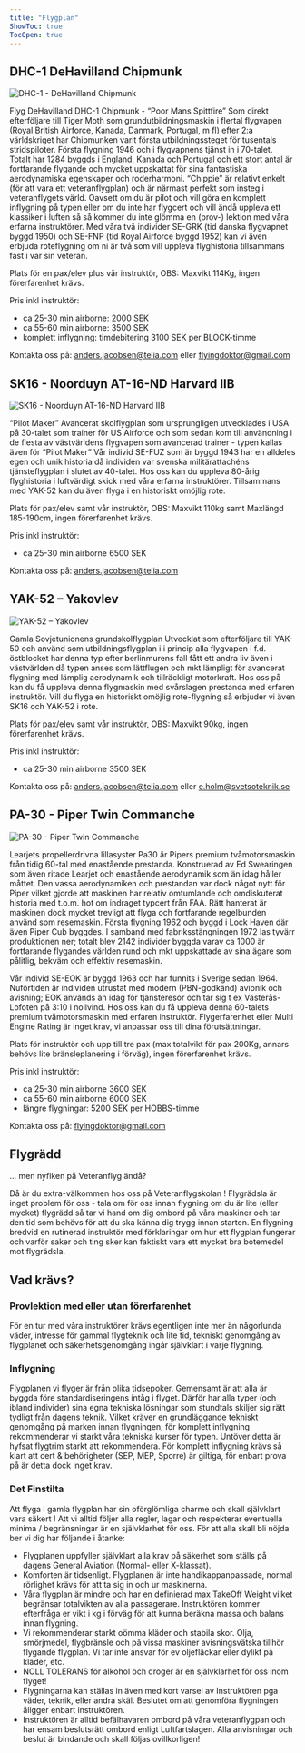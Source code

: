 ```yaml
---
title: "Flygplan"
ShowToc: true
TocOpen: true
---
```


## DHC-1 DeHavilland Chipmunk

![DHC-1 - DeHavilland Chipmunk](chipmunk.webp)

Flyg DeHavilland DHC-1 Chipmunk - “Poor Mans Spittfire” Som direkt efterföljare till Tiger Moth som grundutbildningsmaskin i flertal flygvapen (Royal British Airforce, Kanada, Danmark, Portugal, m fl) efter 2:a världskriget har Chipmunken varit första utbildningssteget för tusentals stridspiloter. Första flygning 1946 och i flygvapnens tjänst in i 70-talet. Totalt har 1284 byggds i England, Kanada och Portugal och ett stort antal är fortfarande flygande och mycket uppskattat för sina fantastiska aerodynamiska egenskaper och roderharmoni. “Chippie” är relativt enkelt (för att vara ett veteranflygplan) och är närmast perfekt som insteg i veteranflygets värld. Oavsett om du är pilot och vill göra en komplett inflygning på typen eller om du inte har flygcert och vill ändå uppleva ett klassiker i luften så så kommer du inte glömma en (prov-) lektion med våra erfarna instruktörer. Med våra två individer SE-GRK (tid danska flygvapnet byggd 1950) och SE-FNP (tid Royal Airforce byggd 1952) kan vi även erbjuda roteflygning om ni är två som vill uppleva flyghistoria tillsammans fast i var sin veteran.

Plats för en pax/elev plus vår instruktör, OBS: Maxvikt 114Kg, ingen förerfarenhet krävs.

Pris inkl instruktör:

- ca 25-30 min airborne: 2000 SEK
- ca 55-60 min airborne: 3500 SEK
- komplett inflygning: timdebitering 3100 SEK per BLOCK-timme

Kontakta oss på: anders.jacobsen@telia.com eller flyingdoktor@gmail.com

## SK16 - Noorduyn AT-16-ND Harvard IIB

![SK16 - Noorduyn AT-16-ND Harvard IIB](cover.webp)

“Pilot Maker” Avancerat skolflygplan som ursprungligen utvecklades i USA på 30-talet som trainer för US Airforce och som sedan kom till användning i de flesta av västvärldens flygvapen som avancerad trainer - typen kallas även för “Pilot Maker” Vår individ SE-FUZ som är byggd 1943 har en alldeles egen och unik historia då individen var svenska militärattachéns tjänsteflygplan i slutet av 40-talet. Hos oss kan du uppleva 80-årig flyghistoria i luftvärdigt skick med våra erfarna instruktörer. Tillsammans med YAK-52 kan du även flyga i en historiskt omöjlig rote.

Plats för pax/elev samt vår instruktör, OBS: Maxvikt 110kg samt Maxlängd 185-190cm, ingen förerfarenhet krävs.

Pris inkl instruktör:

- ca 25-30 min airborne 6500 SEK

Kontakta oss på: anders.jacobsen@telia.com

## YAK-52 – Yakovlev

![YAK-52 – Yakovlev](yak-52.webp)

Gamla Sovjetunionens grundskolflygplan Utvecklat som efterföljare till YAK-50 och använd som utbildningsflygplan i i princip alla flygvapen i f.d. östblocket har denna typ efter berlinmurens fall fått ett andra liv även i västvärlden då typen anses som lättflugen och mkt lämpligt för avancerat flygning med lämplig aerodynamik och tillräckligt motorkraft. Hos oss på kan du få uppleva denna flygmaskin med svårslagen prestanda med erfaren instruktör. Vill du flyga en historiskt omöjlig rote-flygning så erbjuder vi även SK16 och YAK-52 i rote.

Plats för pax/elev samt vår instruktör, OBS: Maxvikt 90kg, ingen förerfarenhet krävs.

Pris inkl instruktör:

- ca 25-30 min airborne 3500 SEK

Kontakta oss på: anders.jacobsen@telia.com eller e.holm@svetsoteknik.se

## PA-30 - Piper Twin Commanche

![PA-30 - Piper Twin Commanche](commanche.webp)

Learjets propellerdrivna lillasyster Pa30 är Pipers premium tvåmotorsmaskin från tidig 60-tal med enastående prestanda. Konstruerad av Ed Swearingen som även ritade Learjet och enastående aerodynamik som än idag håller måttet. Den vassa aerodynamiken och prestandan var dock något nytt för Piper vilket gjorde att maskinen har relativ omtumlande och omdiskuterat historia med t.o.m. hot om indraget typcert från FAA. Rätt hanterat är maskinen dock mycket trevligt att flyga och fortfarande regelbunden använd som resemaskin. Första flygning 1962 och byggd i Lock Haven där även Piper Cub byggdes. I samband med fabriksstängningen 1972 las tyvärr produktionen ner; totalt blev 2142 individer byggda varav ca 1000 är fortfarande flygandes världen rund och mkt uppskattade av sina ägare som pålitlig, bekväm och effektiv resemaskin.

Vår individ SE-EOK är byggd 1963 och har funnits i Sverige sedan 1964. Nuförtiden är individen utrustat med modern (PBN-godkänd) avionik och avisning; EOK används än idag för tjänsteresor och tar sig t ex Västerås-Lofoten på 3:10 i nollvind. Hos oss kan du få uppleva denna 60-talets premium tvåmotorsmaskin med erfaren instruktör. Flygerfarenhet eller Multi Engine Rating är inget krav, vi anpassar oss till dina förutsättningar.

Plats för instruktör och upp till tre pax (max totalvikt för pax 200Kg, annars behövs lite bränsleplanering i förväg), ingen förerfarenhet krävs.

Pris inkl instruktör:

- ca 25-30 min airborne 3600 SEK
- ca 55-60 min airborne 6000 SEK
- längre flygningar: 5200 SEK per HOBBS-timme

Kontakta oss på: flyingdoktor@gmail.com

## Flygrädd

... men nyfiken på Veteranflyg ändå?

Då är du extra-välkommen hos oss på Veteranflygskolan ! Flygrädsla är inget problem för oss - tala om för oss innan flygning om du är lite (eller mycket) flygrädd så tar vi hand om dig ombord på våra maskiner och tar den tid som behövs för att du ska känna dig trygg innan starten. En flygning bredvid en rutinerad instruktör med förklaringar om hur ett flygplan fungerar och varför saker och ting sker kan faktiskt vara ett mycket bra botemedel mot flygrädsla.

## Vad krävs?

### Provlektion med eller utan förerfarenhet

För en tur med våra instruktörer krävs egentligen inte mer än någorlunda väder, intresse för gammal flygteknik och lite tid, tekniskt genomgång av flygplanet och säkerhetsgenomgång ingår självklart i varje flygning.

### Inflygning

Flygplanen vi flyger är från olika tidsepoker. Gemensamt är att alla är byggda före standardiseringens intåg i flyget. Därför har alla typer (och ibland individer) sina egna tekniska lösningar som stundtals skiljer sig rätt tydligt från dagens teknik. Vilket kräver en grundläggande tekniskt genomgång på marken innan flygningen, för komplett inflygning rekommenderar vi starkt våra tekniska kurser för typen. Untöver detta är hyfsat flygtrim starkt att rekommendera. För komplett inflygning krävs så klart att cert & behörigheter (SEP, MEP, Sporre) är giltiga, för enbart prova på är detta dock inget krav.

### Det Finstilta

Att flyga i gamla flygplan har sin oförglömliga charme och skall självklart vara säkert ! Att vi alltid följer alla regler, lagar och respekterar eventuella minima / begränsningar är en självklarhet för oss. För att alla skall bli nöjda ber vi dig har följande i åtanke:

- Flygplanen uppfyller självklart alla krav på säkerhet som ställs på dagens General Aviation (Normal- eller X-klassat).
- Komforten är tidsenligt. Flygplanen är inte handikappanpassade, normal rörlighet krävs för att ta sig in och ur maskinerna.
- Våra flygplan är mindre och har en definierad max TakeOff Weight vilket begränsar totalvikten av alla passagerare. Instruktören kommer efterfråga er vikt i kg i förväg för att kunna beräkna massa och balans innan flygning.
- Vi rekommenderar starkt oömma kläder och stabila skor. Olja, smörjmedel, flygbränsle och på vissa maskiner avisningsvätska tillhör flygande flygplan. Vi tar inte ansvar för ev oljefläckar eller dylikt på kläder, etc.
- NOLL TOLERANS för alkohol och droger är en självklarhet för oss inom flyget!
- Flygningarna kan ställas in även med kort varsel av Instruktören pga väder, teknik, eller andra skäl. Beslutet om att genomföra flygningen åligger enbart instruktören.
- Instruktören är alltid befälhavaren ombord på våra veteranflygpan och har ensam beslutsrätt ombord enligt Luftfartslagen. Alla anvisningar och beslut är bindande och skall följas ovillkorligen!

